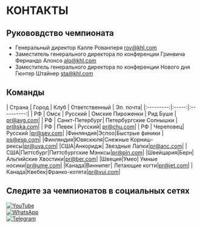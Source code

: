 # КОНТАКТЫ
## Рукововдство чемпионата
- Генеральный директор Калле Рованперя rov@khl.com
- Заместитель генерального директора по конференции Гринвича Фернандо Алонсо alo@khl.com
- Заместитель генерального директора по конференции Нового дня Гюнтер Штайнер sta@khl.com

## Команды
| Страна | Город | Клуб | Ответственный | Эл. почта|
|:---------:|:-----:|:----------:|
| РФ | Омск | Русский | Омские Пироженки | Рид Буше | pr@avg.com|
| РФ | Санкт-Петербург| Петербургские Солнышки | pr@ska.com|
| РФ | Певек | Русский| pr@chu.com|
| РФ | Череповец| Русский |pr@sev.com|
|Финляндия|Эспоо|Быстрые финики | ps@esp.com|
|Финляндия|Ювяскюля|Снежные Корниш-рексы|pr@uva.com|
|США|Анкоридж| Звездные Лапки|pr@anc.com|
|США|Питтсбург|Питтсбургские Мэнксы|pr@pin.com|
|Швейцария|Берн|Альпийские Хвостики|pr@ber.com|
|Швеция|Умео| Умные носики|pr@ume.com|
|Канада|Виннипег| Летающие когти|pr@jet.com|
|Канада|Квебек|Франко-котята|pr@vui.com|

## Следите за чемпионатов в социальных сетях

[![YouTube](https://img.shields.io/badge/YouTube-red?style=for-the-badge&logo=youtube&logoColor=white)](https://youtube.com)  
[![WhatsApp](https://img.shields.io/badge/WhatsApp-green?style=for-the-badge&logo=whatsapp&logoColor=white)](https://wa.me)  
[![Telegram](https://img.shields.io/badge/Telegram-blue?style=for-the-badge&logo=telegram&logoColor=white)](https://t.me)
